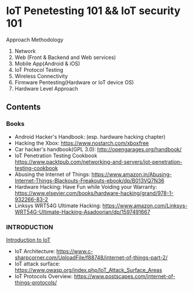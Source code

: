 # IoT Penetesting 101 && IoT security 101

Approach Methodology 
  
  1. Network 
  2. Web (Front & Backend and Web services)
  3. Mobile App(Android & iOS)
  4. IoT Protocol Testing 
  5. Wireless Connectivity 
  6. Firmware Pentesting(Hardware or IoT device OS)
  7. Hardware Level Approach 



## Contents
<!-- START doctoc generated TOC please keep comment here to allow auto update -->
<!-- DON'T EDIT THIS SECTION, INSTEAD RE-RUN doctoc TO UPDATE -->

### Books

- Android Hacker's Handbook: (esp. hardware hacking chapter)
- Hacking the Xbox: https://www.nostarch.com/xboxfree
- Car hacker's handbook(GPL 3.0): http://opengarages.org/handbook/
- IoT Penetration Testing Cookbook https://www.packtpub.com/networking-and-servers/iot-penetration-testing-cookbook
- Abusing the Internet of Things: https://www.amazon.in/Abusing-Internet-Things-Blackouts-Freakouts-ebook/dp/B013VQ7N36
- Hardware Hacking: Have Fun while Voiding your Warranty: https://www.elsevier.com/books/hardware-hacking/grand/978-1-932266-83-2
- Linksys WRT54G Ultimate Hacking: https://www.amazon.com/Linksys-WRT54G-Ultimate-Hacking-Asadoorian/dp/1597491667




### INTRODUCTION
  
[Introduction to IoT](#https://en.wikipedia.org/wiki/Internet_of_things)
- IoT Architecture: https://www.c-sharpcorner.com/UploadFile/f88748/internet-of-things-part-2/
- IoT attack surface: https://www.owasp.org/index.php/IoT_Attack_Surface_Areas
- IoT Protocols Overview: https://www.postscapes.com/internet-of-things-protocols/
